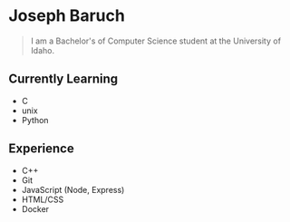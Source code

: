 # Joseph Baruch
> I am a Bachelor's of Computer Science student at the University of Idaho. 
<!---
who is diving into web development.
## Active Projects
- CPP_Testing: https://github.com/JosephPBaruch/CPP_Testing 

- python_ml: https://github.com/JosephPBaruch/python_ml
- web_data_app: https://github.com/JosephPBaruch/data_web_app
--->
## Currently Learning
- C
- unix
- Python

## Experience
- C++
- Git
- JavaScript (Node, Express)
- HTML/CSS
- Docker
